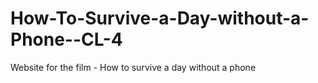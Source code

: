 # How-To-Survive-a-Day-without-a-Phone--CL-4
Website for the film - How to survive a day without a phone
